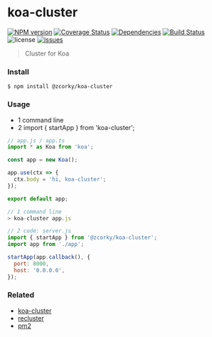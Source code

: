 # koa-cluster

[![NPM version](https://img.shields.io/npm/v/@zcorky/koa-cluster.svg?style=flat)](https://www.npmjs.com/package/@zcorky/koa-cluster)
[![Coverage Status](https://img.shields.io/coveralls/zcorky/koa-cluster.svg?style=flat)](https://coveralls.io/r/zcorky/koa-cluster)
[![Dependencies](https://david-dm.org/@zcorky/koa-cluster/status.svg)](https://david-dm.org/@zcorky/koa-cluster)
[![Build Status](https://travis-ci.com/zcorky/koa-cluster.svg?branch=master)](https://travis-ci.com/zcorky/koa-cluster)
![license](https://img.shields.io/github/license/zcorky/koa-cluster.svg)
[![issues](https://img.shields.io/github/issues/zcorky/koa-cluster.svg)](https://github.com/zcorky/koa-cluster/issues)

> Cluster for Koa

### Install

```
$ npm install @zcorky/koa-cluster
```

### Usage
* 1 command line
* 2 import { startApp } from 'koa-cluster';

```javascript
// app.js / app.ts
import * as Koa from 'koa';

const app = new Koa();

app.use(ctx => {
  ctx.body = 'hi, koa-cluster';
});

export default app;

// 1 command line
> koa-cluster app.js

// 2 code: server.js
import { startApp } from '@zcorky/koa-cluster';
import app from './app';

startApp(app.callback(), {
  port: 8000,
  host: '0.0.0.0',
});
```

### Related
* [koa-cluster](https://github.com/koajs/cluster)
* [recluster](https://github.com/doxout/recluster)
* [pm2](https://github.com/Unitech/pm2)